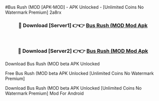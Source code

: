 #Bus Rush (MOD [APK-MOD] - APK Unlocked - [Unlimited Coins No Watermark Premium] 2a8rx



<div align="center">

<h3>🔴 Download [Server1] 👉👉 <a href="https://momento.my/?title=Bus_Rush_(MOD">Bus Rush (MOD Mod Apk</a></h3><br>

<h3>🔴 Download [Server2] 👉👉 <a href="https://momento.my/?title=Bus_Rush_(MOD">Bus Rush (MOD Mod Apk</a></h3>
</div>



Download Bus Rush (MOD beta APK Unlocked

Free Bus Rush (MOD beta APK Unlocked [Unlimited Coins No Watermark Premium]

Download Bus Rush (MOD beta APK Unlocked [Unlimited Coins No Watermark Premium] Mod For Android
